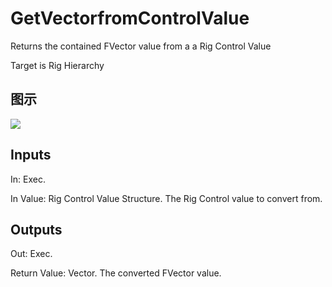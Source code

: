# GetVectorfromControlValue

Returns the contained FVector value from a a Rig Control Value

Target is Rig Hierarchy

## 图示

![]($-20221218-21194121.png)

## Inputs

In: Exec.

In Value: Rig Control Value Structure. The Rig Control value to convert from.  

## Outputs

Out: Exec.

Return Value: Vector. The converted FVector value.

